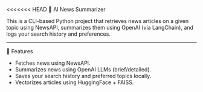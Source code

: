 <<<<<<< HEAD
📰 AI News Summarizer

This is a CLI-based Python project that retrieves news articles on a given topic using NewsAPI, summarizes them using OpenAI (via LangChain), and logs your search history and preferences.

---

🚀 Features

- Fetches news using NewsAPI.
- Summarizes news using OpenAI LLMs (brief/detailed).
- Saves your search history and preferred topics locally.
- Vectorizes articles using HuggingFace + FAISS.

